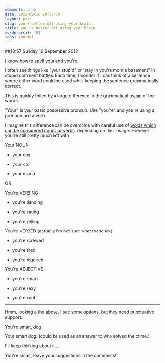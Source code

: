 ```yaml
---
comments: true
date: 2012-09-16 10:57:30
layout: post
slug: youre-better-off-using-your-brain
title: you're better off using your brain
wordpressid: 493
tags: journal
---
```


##10:57 Sunday 16 September 2012

I know [how to spell your and you're](http://www.elearnenglishlanguage.com/difficulties/youryoure.html).

 

I often see things like "your stupid" or "stay in you're mom's basement" in stupid comment battles.  Each time, I wonder if I can think of a sentence where either word could be used while keeping the sentence grammatically correct.

 

This is quickly foiled by a large difference in the grammatical usage of the words.

 

"Your" is your basic possessive pronoun.  Use "you're" and you're using a pronoun and a verb.

 

I imagine this difference can be overcome with careful use of [words which can be considered nouns or verbs](http://www.enchantedlearning.com/wordlist/nounandverb.shtml), depending on their usage.  However you're still pretty much left with

 

Your NOUN

 

 
  * your dog
 
  * your cat
 
  * your mama
   

OR

 

You're VERBING

 

 
  * you're dancing
 
  * you're eating
 
  * you're yelling
   

You're VERBED (actually I'm not sure what these are)

 

 
  * you're screwed
 
  * you're tired
 
  * you're required
   

You're ADJECTIVE

 

 
  * you're smart
 
  * you're sexy
 
  * you're cool
   

- - - - -

 

Hmm, looking a the above, I see some options, but they need punctuative support.

 

You're smart, dog.

 

Your smart dog.  (could be used as an answer to who solved the crime.)

 

I'll keep thinking about it.....

 

You're smart, leave your suggestions in the comments!

 
